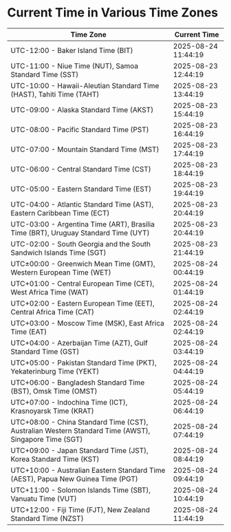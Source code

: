 # Current Time in Various Time Zones

| Time Zone | Current Time |
|-----------|--------------|
| UTC-12:00 - Baker Island Time (BIT) | 2025-08-24 11:44:19 |
| UTC-11:00 - Niue Time (NUT), Samoa Standard Time (SST) | 2025-08-23 12:44:19 |
| UTC-10:00 - Hawaii-Aleutian Standard Time (HAST), Tahiti Time (TAHT) | 2025-08-23 13:44:19 |
| UTC-09:00 - Alaska Standard Time (AKST) | 2025-08-23 15:44:19 |
| UTC-08:00 - Pacific Standard Time (PST) | 2025-08-23 16:44:19 |
| UTC-07:00 - Mountain Standard Time (MST) | 2025-08-23 17:44:19 |
| UTC-06:00 - Central Standard Time (CST) | 2025-08-23 18:44:19 |
| UTC-05:00 - Eastern Standard Time (EST) | 2025-08-23 19:44:19 |
| UTC-04:00 - Atlantic Standard Time (AST), Eastern Caribbean Time (ECT) | 2025-08-23 20:44:19 |
| UTC-03:00 - Argentina Time (ART), Brasília Time (BRT), Uruguay Standard Time (UYT) | 2025-08-23 20:44:19 |
| UTC-02:00 - South Georgia and the South Sandwich Islands Time (SGT) | 2025-08-23 21:44:19 |
| UTC±00:00 - Greenwich Mean Time (GMT), Western European Time (WET) | 2025-08-24 00:44:19 |
| UTC+01:00 - Central European Time (CET), West Africa Time (WAT) | 2025-08-24 01:44:19 |
| UTC+02:00 - Eastern European Time (EET), Central Africa Time (CAT) | 2025-08-24 02:44:19 |
| UTC+03:00 - Moscow Time (MSK), East Africa Time (EAT) | 2025-08-24 02:44:19 |
| UTC+04:00 - Azerbaijan Time (AZT), Gulf Standard Time (GST) | 2025-08-24 03:44:19 |
| UTC+05:00 - Pakistan Standard Time (PKT), Yekaterinburg Time (YEKT) | 2025-08-24 04:44:19 |
| UTC+06:00 - Bangladesh Standard Time (BST), Omsk Time (OMST) | 2025-08-24 05:44:19 |
| UTC+07:00 - Indochina Time (ICT), Krasnoyarsk Time (KRAT) | 2025-08-24 06:44:19 |
| UTC+08:00 - China Standard Time (CST), Australian Western Standard Time (AWST), Singapore Time (SGT) | 2025-08-24 07:44:19 |
| UTC+09:00 - Japan Standard Time (JST), Korea Standard Time (KST) | 2025-08-24 08:44:19 |
| UTC+10:00 - Australian Eastern Standard Time (AEST), Papua New Guinea Time (PGT) | 2025-08-24 09:44:19 |
| UTC+11:00 - Solomon Islands Time (SBT), Vanuatu Time (VUT) | 2025-08-24 10:44:19 |
| UTC+12:00 - Fiji Time (FJT), New Zealand Standard Time (NZST) | 2025-08-24 11:44:19 |
